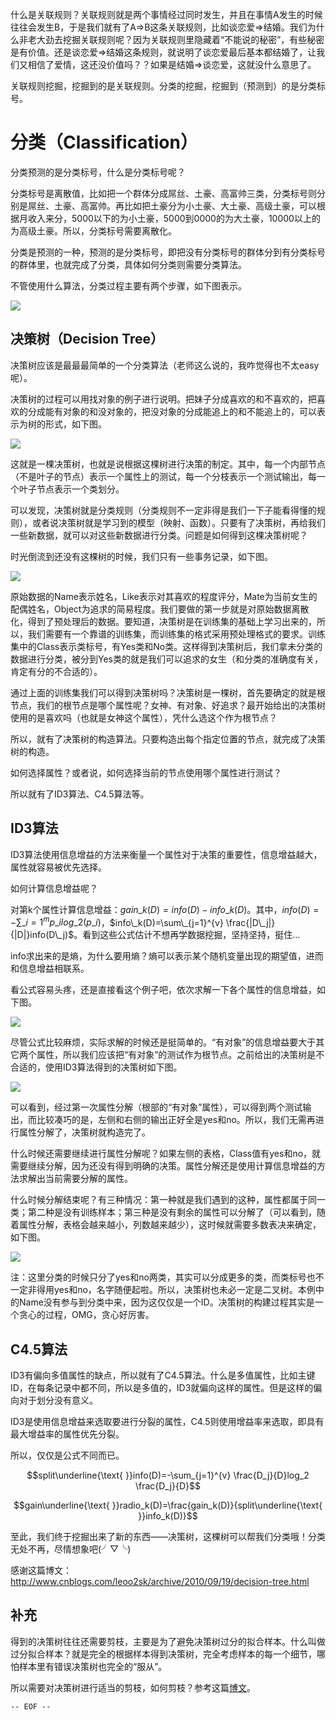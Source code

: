 什么是关联规则？关联规则就是两个事情经过同时发生，并且在事情A发生的时候往往会发生B，于是我们就有了A=>B这条关联规则，比如谈恋爱=>结婚。我们为什么非老大劲去挖掘关联规则呢？因为关联规则里隐藏着“不能说的秘密”，有些秘密是有价值。还是谈恋爱=>结婚这条规则，就说明了谈恋爱最后基本都结婚了，让我们又相信了爱情，这还没价值吗？？如果是结婚=>谈恋爱，这就没什么意思了。

<!--more-->

关联规则挖掘，挖掘到的是关联规则。分类的挖掘，挖掘到（预测到）的是分类标号。

分类（Classification）
===

分类预测的是分类标号，什么是分类标号呢？

分类标号是离散值，比如把一个群体分成屌丝、土豪、高富帅三类，分类标号则分别是屌丝、土豪、高富帅。再比如把土豪分为小土豪、大土豪、高级土豪，可以根据月收入来分，5000以下的为小土豪，5000到0000的为大土豪，10000以上的为高级土豪。所以，分类标号需要离散化。

分类是预测的一种，预测的是分类标号，即把没有分类标号的群体分到有分类标号的群体里，也就完成了分类，具体如何分类则需要分类算法。

不管使用什么算法，分类过程主要有两个步骤，如下图表示。

![](分类过程.jpg)

决策树（Decision Tree）
---

决策树应该是最最最简单的一个分类算法（老师这么说的，我咋觉得也不太easy呢）。

决策树的过程可以用找对象的例子进行说明。把妹子分成喜欢的和不喜欢的，把喜欢的分成能有对象的和没对象的，把没对象的分成能追上的和不能追上的，可以表示为树的形式，如下图。

![](决策树形式.jpg)

这就是一棵决策树，也就是说根据这棵树进行决策的制定。其中，每一个内部节点（不是叶子的节点）表示一个属性上的测试，每一个分枝表示一个测试输出，每一个叶子节点表示一个类划分。

可以发现，决策树就是分类规则（分类规则不一定非得是我们一下子能看得懂的规则），或者说决策树就是学习到的模型（映射、函数）。只要有了决策树，再给我们一些新数据，就可以对这些新数据进行分类。问题是如何得到这棵决策树呢？

时光倒流到还没有这棵树的时候，我们只有一些事务记录，如下图。

![](事务记录.jpg)

原始数据的Name表示姓名，Like表示对其喜欢的程度评分，Mate为当前女生的配偶姓名，Object为追求的简易程度。我们要做的第一步就是对原始数据离散化，得到了预处理后的数据。要知道，决策树是在训练集的基础上学习出来的，所以，我们需要有一个靠谱的训练集，而训练集的格式采用预处理格式的要求。训练集中的Class表示类标号，有Yes类和No类。这样得到决策树后，我们拿未分类的数据进行分类，被分到Yes类的就是我们可以追求的女生（和分类的准确度有关，肯定有分的不合适的）。

通过上面的训练集我们可以得到决策树吗？决策树是一棵树，首先要确定的就是根节点，我们的根节点是哪个属性呢？女神、有对象、好追求？最开始给出的决策树使用的是喜欢吗（也就是女神这个属性），凭什么选这个作为根节点？

所以，就有了决策树的构造算法。只要构造出每个指定位置的节点，就完成了决策树的构造。

如何选择属性？或者说，如何选择当前的节点使用哪个属性进行测试？

所以就有了ID3算法、C4.5算法等。

ID3算法
---

ID3算法使用信息增益的方法来衡量一个属性对于决策的重要性，信息增益越大，属性就容易被优先选择。

如何计算信息增益呢？

对第k个属性计算信息增益：$gain\_k(D)= info(D)-info\_k(D)$。其中，$info(D)=-\sum\_{i=1}^{m} p\_i log\_2 (p\_i)$，$info\_k(D)=\sum\_{j=1}^{v} \frac{|D\_j|}{|D|}info(D\_j)$。看到这些公式估计不想再学数据挖掘，坚持坚持，挺住...

info求出来的是熵，为什么要用熵？熵可以表示某个随机变量出现的期望值，进而和信息增益相联系。

看公式容易头疼，还是直接看这个例子吧，依次求解一下各个属性的信息增益，如下图。

![](信息增益.jpg)

尽管公式比较麻烦，实际求解的时候还是挺简单的。“有对象”的信息增益要大于其它两个属性，所以我们应该把“有对象”的测试作为根节点。之前给出的决策树是不合适的，使用ID3算法得到的决策树如下图。

![](第一次分的决策树.jpg)

可以看到，经过第一次属性分解（根部的“有对象”属性），可以得到两个测试输出，而比较凑巧的是，左侧和右侧的输出正好全是yes和no。所以，我们无需再进行属性分解了，决策树就构造完了。

什么时候还需要继续进行属性分解呢？如果左侧的表格，Class值有yes和no，就需要继续分解，因为还没有得到明确的决策。属性分解还是使用计算信息增益的方法求解出当前需要分解的属性。

什么时候分解结束呢？有三种情况：第一种就是我们遇到的这种，属性都属于同一类；第二种是没有训练样本；第三种是没有剩余的属性可以分解了（可以看到，随着属性分解，表格会越来越小，列数越来越少），这时候就需要多数表决来确定，如下图。

![](多数表决.jpg)

注：这里分类的时候只分了yes和no两类，其实可以分成更多的类，而类标号也不一定非得用yes和no，名字随便起啦。所以，决策树也未必一定是二叉树。本例中的Name没有参与到分类中来，因为这仅仅是一个ID。决策树的构建过程其实是一个贪心的过程，OMG，贪心好厉害。

C4.5算法
---

ID3有偏向多值属性的缺点，所以就有了C4.5算法。什么是多值属性，比如主键ID，在每条记录中都不同，所以是多值的，ID3就偏向这样的属性。但是这样的偏向对于划分没有意义。

ID3是使用信息增益来选取要进行分裂的属性，C4.5则使用增益率来选取，即具有最大增益率的属性优先分裂。

所以，仅仅是公式不同而已。

$$split\underline{\text{ }}info(D)=-\sum_{j=1}^{v} \frac{D_j}{D}log_2 \frac{D_j}{D}$$

$$gain\underline{\text{ }}radio_k(D)=\frac{gain_k(D)}{split\underline{\text{ }}info_k(D)}$$

至此，我们终于挖掘出来了新的东西——决策树，这棵树可以帮我们分类哦！分类无处不再，尽情想象吧(╯▽╰)

感谢这篇博文：<http://www.cnblogs.com/leoo2sk/archive/2010/09/19/decision-tree.html>

补充
---

得到的决策树往往还需要剪枝，主要是为了避免决策树过分的拟合样本。什么叫做过分拟合样本？就是完全的根据样本得到决策树，完全考虑样本的每一个细节，哪怕样本里有错误决策树也完全的“服从”。

所以需要对决策树进行适当的剪枝，如何剪枝？参考这篇[博文](http://blog.sina.com.cn/s/blog_68ffc7a40100urn3.html)。

`-- EOF --`
